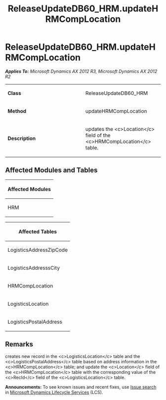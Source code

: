 ﻿---
title: ReleaseUpdateDB60_HRM.updateHRMCompLocation
TOCTitle: ReleaseUpdateDB60_HRM.updateHRMCompLocation
ms:assetid: 353f68e5-5a09-4bcb-c5e7-9bdfb0d4b2f3
ms:mtpsurl: https://msdn.microsoft.com/en-us/library/JJ685141(v=AX.60)
ms:contentKeyID: 49707594
ms.date: 05/18/2015
mtps_version: v=AX.60
---

# ReleaseUpdateDB60\_HRM.updateHRMCompLocation 


_**Applies To:** Microsoft Dynamics AX 2012 R3, Microsoft Dynamics AX 2012 R2_

<table>
<colgroup>
<col style="width: 50%" />
<col style="width: 50%" />
</colgroup>
<tbody>
<tr class="odd">
<td><p><strong>Class</strong></p></td>
<td><p>ReleaseUpdateDB60_HRM</p></td>
</tr>
<tr class="even">
<td><p><strong>Method</strong></p></td>
<td><p>updateHRMCompLocation</p></td>
</tr>
<tr class="odd">
<td><p><strong>Description</strong></p></td>
<td><p>updates the &lt;c&gt;Location&lt;/c&gt; field of the &lt;c&gt;HRMCompLocation&lt;/c&gt; table.</p></td>
</tr>
</tbody>
</table>


## Affected Modules and Tables

<table>
<colgroup>
<col style="width: 100%" />
</colgroup>
<thead>
<tr class="header">
<th><p>Affected Modules</p></th>
</tr>
</thead>
<tbody>
<tr class="odd">
<td><p>HRM</p></td>
</tr>
</tbody>
</table>


<table>
<colgroup>
<col style="width: 100%" />
</colgroup>
<thead>
<tr class="header">
<th><p>Affected Tables</p></th>
</tr>
</thead>
<tbody>
<tr class="odd">
<td><p>LogisticsAddressZipCode</p></td>
</tr>
<tr class="even">
<td><p>LogisticsAddresssCity</p></td>
</tr>
<tr class="odd">
<td><p>HRMCompLocation</p></td>
</tr>
<tr class="even">
<td><p>LogisticsLocation</p></td>
</tr>
<tr class="odd">
<td><p>LogisticsPostalAddress</p></td>
</tr>
</tbody>
</table>


## Remarks

creates new record in the \<c\>LogisticsLocation\</c\> table and the \<c\>LogisticsPostalAddress\</c\> table based on address information in the \<c\>HRMCompLocation\</c\> table; and update the \<c\>Location\</c\> field of the \<c\>HRMCompLocation\</c\> table with the corresponding value of the \<c\>RecId\</c\> field of the \<c\>LogisticsLocation\</c\> table.

  
**Announcements:** To see known issues and recent fixes, use [Issue search](http://go.microsoft.com/fwlink/?linkid=389258) in [Microsoft Dynamics Lifecycle Services](http://go.microsoft.com/fwlink/?linkid=306505) (LCS).

